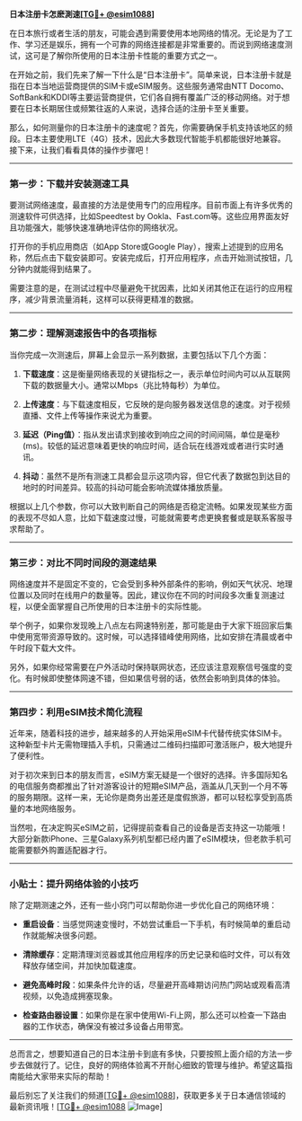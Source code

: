 **日本注册卡怎麽測速[[TG💪+ @esim1088](https://t.me/s/esim1088)]**

在日本旅行或者生活的朋友，可能会遇到需要使用本地网络的情况。无论是为了工作、学习还是娱乐，拥有一个可靠的网络连接都是非常重要的。而说到网络速度测试，这可是了解你所使用的日本注册卡性能的重要方式之一。

在开始之前，我们先来了解一下什么是“日本注册卡”。简单来说，日本注册卡就是指在日本当地运营商提供的SIM卡或eSIM服务。这些服务通常由NTT Docomo、SoftBank和KDDI等主要运营商提供，它们各自拥有覆盖广泛的移动网络。对于想要在日本长期居住或频繁往返的人来说，选择合适的注册卡至关重要。

那么，如何测量你的日本注册卡的速度呢？首先，你需要确保手机支持该地区的频段。日本主要使用LTE（4G）技术，因此大多数现代智能手机都能很好地兼容。接下来，让我们看看具体的操作步骤吧！

---

### **第一步：下载并安装测速工具**
要测试网络速度，最直接的方法是使用专门的应用程序。目前市面上有许多优秀的测速软件可供选择，比如Speedtest by Ookla、Fast.com等。这些应用界面友好且功能强大，能够快速准确地评估你的网络状况。

打开你的手机应用商店（如App Store或Google Play），搜索上述提到的应用名称，然后点击下载安装即可。安装完成后，打开应用程序，点击开始测试按钮，几分钟内就能得到结果了。

需要注意的是，在测试过程中尽量避免干扰因素，比如关闭其他正在运行的应用程序，减少背景流量消耗，这样可以获得更精准的数据。

---

### **第二步：理解测速报告中的各项指标**
当你完成一次测速后，屏幕上会显示一系列数据，主要包括以下几个方面：

1. **下载速度**：这是衡量网络表现的关键指标之一，表示单位时间内可以从互联网下载的数据量大小。通常以Mbps（兆比特每秒）为单位。
   
2. **上传速度**：与下载速度相反，它反映的是向服务器发送信息的速度。对于视频直播、文件上传等操作来说尤为重要。

3. **延迟（Ping值）**：指从发出请求到接收到响应之间的时间间隔，单位是毫秒(ms)。较低的延迟意味着更快的响应时间，适合玩在线游戏或者进行实时通讯。

4. **抖动**：虽然不是所有测速工具都会显示这项内容，但它代表了数据包到达目的地时的时间差异。较高的抖动可能会影响流媒体播放质量。

根据以上几个参数，你可以大致判断自己的网络是否稳定流畅。如果发现某些方面的表现不尽如人意，比如下载速度过慢，可能就需要考虑更换套餐或是联系客服寻求帮助了。

---

### **第三步：对比不同时间段的测速结果**
网络速度并不是固定不变的，它会受到多种外部条件的影响，例如天气状况、地理位置以及同时在线用户的数量等。因此，建议你在不同的时间段多次重复测速过程，以便全面掌握自己所使用的日本注册卡的实际性能。

举个例子，如果你发现晚上八点左右网速特别差，那可能是由于大家下班回家后集中使用宽带资源导致的。这时候，可以选择错峰使用网络，比如安排在清晨或者中午时段下载大文件。

另外，如果你经常需要在户外活动时保持联网状态，还应该注意观察信号强度的变化。有时候即使整体网速不错，但如果信号弱的话，依然会影响到具体的体验。

---

### **第四步：利用eSIM技术简化流程**
近年来，随着科技的进步，越来越多的人开始采用eSIM卡代替传统实体SIM卡。这种新型卡片无需物理插入手机，只需通过二维码扫描即可激活账户，极大地提升了便利性。

对于初次来到日本的朋友而言，eSIM方案无疑是一个很好的选择。许多国际知名的电信服务商都推出了针对游客设计的短期eSIM产品，涵盖从几天到一个月不等的服务期限。这样一来，无论你是商务出差还是度假旅游，都可以轻松享受到高质量的本地网络服务。

当然啦，在决定购买eSIM之前，记得提前查看自己的设备是否支持这一功能哦！大部分新款iPhone、三星Galaxy系列机型都已经内置了eSIM模块，但老款手机可能需要额外购置适配器才行。

---

### **小贴士：提升网络体验的小技巧**
除了定期测速之外，还有一些小窍门可以帮助你进一步优化自己的网络环境：

- **重启设备**：当感觉网速变慢时，不妨尝试重启一下手机，有时候简单的重启动作就能解决很多问题。
  
- **清除缓存**：定期清理浏览器或其他应用程序的历史记录和临时文件，可以有效释放存储空间，并加快加载速度。

- **避免高峰时段**：如果条件允许的话，尽量避开高峰期访问热门网站或观看高清视频，以免造成拥塞现象。

- **检查路由器设置**：如果你是在家中使用Wi-Fi上网，那么还可以检查一下路由器的工作状态，确保没有被过多设备占用带宽。

---

总而言之，想要知道自己的日本注册卡到底有多快，只要按照上面介绍的方法一步步去做就行了。记住，良好的网络体验离不开耐心细致的管理与维护。希望这篇指南能给大家带来实际的帮助！

最后别忘了关注我们的频道[[TG💪+ @esim1088](https://t.me/s/esim1088)]，获取更多关于日本通信领域的最新资讯哦！[[TG💪+ @esim1088](https://t.me/s/esim1088) ![Image](https://i.postimg.cc/4NQfJmqS/Snipaste-2025-05-13-00-14-12.png)]